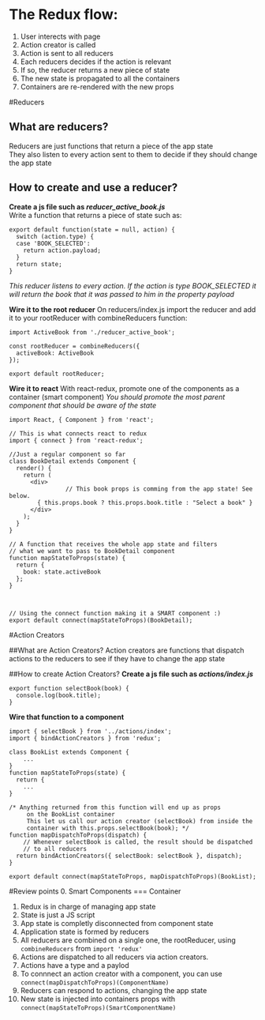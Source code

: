 # The Redux flow:
1. User interects with page
2. Action creator is called
3. Action is sent to all reducers
4. Each reducers decides if the action is relevant
5. If so, the reducer returns a new piece of state
6. The new state is propagated to all the containers
7. Containers are re-rendered with the new props

#Reducers

## What are reducers?
Reducers are just functions that return a piece of the app state  
They also listen to every action sent to them to decide if they should change the app state

## How to create and use a reducer?
__Create a js file such as *reducer_active_book.js*__  
Write a function that returns a piece of state such as:
```
export default function(state = null, action) {
  switch (action.type) {
  case 'BOOK_SELECTED':
    return action.payload;
  }
  return state;
}
```

*This reducer listens to every action. If the action is type BOOK_SELECTED it will return the book that it was passed to him in the property payload*  

**Wire it to the root reducer**
On reducers/index.js import the reducer and add it to your rootReducer with combineReducers function:
```import { combineReducers } from 'redux';
import ActiveBook from './reducer_active_book';

const rootReducer = combineReducers({
  activeBook: ActiveBook
});

export default rootReducer;
```

**Wire it to react**
With react-redux, promote one of the components as a container (smart component)
*You should promote the most parent component that should be aware of the state*

 ```
 import React, { Component } from 'react';

 // This is what connects react to redux
 import { connect } from 'react-redux';

//Just a regular component so far
 class BookDetail extends Component {
   render() {
     return (
       <div>
			 	 // This book props is comming from the app state! See below.
         { this.props.book ? this.props.book.title : "Select a book" }
       </div>
     );
   }
 }

 // A function that receives the whole app state and filters
 // what we want to pass to BookDetail component
 function mapStateToProps(state) {
   return {
     book: state.activeBook
   };
 }



// Using the connect function making it a SMART component :)
 export default connect(mapStateToProps)(BookDetail);
```
#Action Creators

##What are Action Creators?
Action creators are functions that dispatch actions to the reducers to see if they have to change the app state

##How to create Action Creators?
**Create a js file such as _actions/index.js_**
```
export function selectBook(book) {
  console.log(book.title);
}
```
**Wire that function to a component**

```
import { selectBook } from '../actions/index';
import { bindActionCreators } from 'redux';

class BookList extends Component {
	...
}
function mapStateToProps(state) {
  return {
	...
}

/* Anything returned from this function will end up as props
	 on the BookList container
	 This let us call our action creator (selectBook) from inside the
	 container with this.props.selectBook(book); */
function mapDispatchToProps(dispatch) {
	// Whenever selectBook is called, the result should be dispatched
	// to all reducers
  return bindActionCreators({ selectBook: selectBook }, dispatch);
}

export default connect(mapStateToProps, mapDispatchToProps)(BookList);  

```

#Review points
0. Smart Components === Container
1. Redux is in charge of managing app state
2. State is just a JS script
3. App state is completly disconnected from component state
4. Application state is formed by reducers
5. All reducers are combined on a single one, the rootReducer, using `combineReducers` from `import 'redux'`
6. Actions are dispatched to all reducers via action creators.
7. Actions have a type and a paylod
8. To connnect an action creator with a component, you can use ```connect(mapDispatchToProps)(ComponentName)```
9. Reducers can respond to actions, changing the app state  
10. New state is injected into containers props with ```connect(mapStateToProps)(SmartComponentName)```
